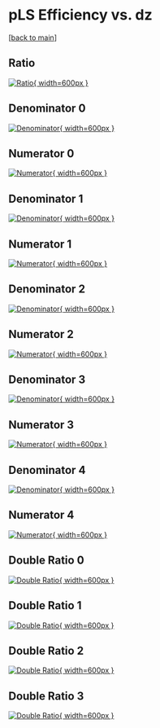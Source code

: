 # pLS Efficiency vs. dz

[[back to main](./)]



## Ratio

[![Ratio](../mtv/var/pLS_base_321_1_eff_dz.png){ width=600px }](../mtv/var/pLS_base_321_1_eff_dz.pdf)

## Denominator 0

[![Denominator](../mtv/den/pLS_base_321_1_eff_dz_den0.png){ width=600px }](../mtv/den/pLS_base_321_1_eff_dz_den0.pdf)

## Numerator 0

[![Numerator](../mtv/num/pLS_base_321_1_eff_dz_num0.png){ width=600px }](../mtv/num/pLS_base_321_1_eff_dz_num0.pdf)

## Denominator 1

[![Denominator](../mtv/den/pLS_base_321_1_eff_dz_den1.png){ width=600px }](../mtv/den/pLS_base_321_1_eff_dz_den1.pdf)

## Numerator 1

[![Numerator](../mtv/num/pLS_base_321_1_eff_dz_num1.png){ width=600px }](../mtv/num/pLS_base_321_1_eff_dz_num1.pdf)

## Denominator 2

[![Denominator](../mtv/den/pLS_base_321_1_eff_dz_den2.png){ width=600px }](../mtv/den/pLS_base_321_1_eff_dz_den2.pdf)

## Numerator 2

[![Numerator](../mtv/num/pLS_base_321_1_eff_dz_num2.png){ width=600px }](../mtv/num/pLS_base_321_1_eff_dz_num2.pdf)

## Denominator 3

[![Denominator](../mtv/den/pLS_base_321_1_eff_dz_den3.png){ width=600px }](../mtv/den/pLS_base_321_1_eff_dz_den3.pdf)

## Numerator 3

[![Numerator](../mtv/num/pLS_base_321_1_eff_dz_num3.png){ width=600px }](../mtv/num/pLS_base_321_1_eff_dz_num3.pdf)

## Denominator 4

[![Denominator](../mtv/den/pLS_base_321_1_eff_dz_den4.png){ width=600px }](../mtv/den/pLS_base_321_1_eff_dz_den4.pdf)

## Numerator 4

[![Numerator](../mtv/num/pLS_base_321_1_eff_dz_num4.png){ width=600px }](../mtv/num/pLS_base_321_1_eff_dz_num4.pdf)

## Double Ratio 0

[![Double Ratio](../mtv/ratio/pLS_base_321_1_eff_dz_ratio0.png){ width=600px }](../mtv/ratio/pLS_base_321_1_eff_dz_ratio0.pdf)

## Double Ratio 1

[![Double Ratio](../mtv/ratio/pLS_base_321_1_eff_dz_ratio1.png){ width=600px }](../mtv/ratio/pLS_base_321_1_eff_dz_ratio1.pdf)

## Double Ratio 2

[![Double Ratio](../mtv/ratio/pLS_base_321_1_eff_dz_ratio2.png){ width=600px }](../mtv/ratio/pLS_base_321_1_eff_dz_ratio2.pdf)

## Double Ratio 3

[![Double Ratio](../mtv/ratio/pLS_base_321_1_eff_dz_ratio3.png){ width=600px }](../mtv/ratio/pLS_base_321_1_eff_dz_ratio3.pdf)

